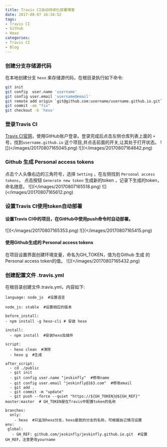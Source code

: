 ```yaml
---
title: Travis CI自动持续化部署博客
date: 2017-08-07 16:34:52
tags:
- Travis CI
- Github
- Hexo
categories:
- Travis CI
- Blog
---
```

### 创建分支存储源代码
在本地创建分支 `hexo` 来存储源代码，在根目录执行如下命令:

```bash
git init
git config  user.name 'username'
git config user.email 'username@email'
git remote add origin `git@github.com:username/username.github.io.git`
git commit -am "fix"
git checkout -b 'hexo'
```
<!-- more -->

### 登录Travis CI
[Travis CI官网](https://travis-ci.org/)，使用GitHub账户登录。登录完成后点击左侧仓库列表上面的 `+` 号，找到`username.github.io` 这个项目,并点击前面的开关,让其处于打开状态。
![](</images/20170807165045.png)
![](</images/20170807164842.png)

### Github 生成 Personal access tokens
点击个人头像右边的三角符号，选择 `Setting` ，在左侧找到 `Personal access tokens`， 点击按钮 `Generate new token` 生成新的token ，记录下生成的token，命名随意。
![](</images/20170807165518.png)
![](</images/20170807165612.png)

### 设置Travis CI使用token自动部署
#### 设置Travis CI中的项目，在GitHub中使用push命令时自动部署。
![](</images/20170807165353.png)
![](</images/20170807165415.png)
#### 使用Github生成的  Personal access tokens
在项目设置界面创建环境变量，命名为GH_TOKEN，值为在Github 生成 的Personal access token的值。
![](</images/20170807165432.png)

### 创建配置文件 .travis.yml
在根目录创建文件.travis.yml，内容如下:
```
language: node_js  #设置语言

node_js: stable  #设置相应的版本

before_install:
- npm install -g hexo-cli # 安装 hexo

install:
  - npm install  #安装hexo及插件

script:
  - hexo clean  #清除
  - hexo g  #生成

after_script:
  - cd ./public
  - git init
  - git config user.name "jeskinfly"  #修改name
  - git config user.email "jeskinfly@163.com"  #修改email
  - git add .
  - git commit -m "update"
  - git push --force --quiet "https://${GH_TOKEN}@${GH_REF}" master:master  # GH_TOKEN是在Travis中配置token的名称

branches:
  only:
    - hexo  #只监测hexo分支，hexo是我的分支的名称，可根据自己情况设置
env:
 global:
   - GH_REF: github.com/jeskinfly/jeskinfly.github.io.git  #设置GH_REF，注意更改yourname
```
